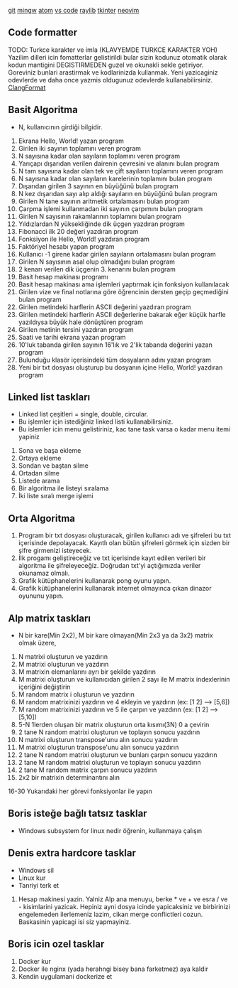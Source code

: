 [git](https://git-scm.com/) [mingw](http://mingw-w64.org/doku.php) [atom](https://atom.io/) [vs code](https://code.visualstudio.com/) [raylib](https://www.raylib.com/) [tkinter](https://docs.python.org/3/library/tkinter.html) [neovim](https://neovim.io/)

## Code formatter
TODO: Turkce karakter ve imla (KLAVYEMDE TURKCE KARAKTER YOH)
Yazilim dilleri icin fomatterlar gelistirildi bular sizin kodunuz otomatik olarak kodun mantigini DEGISTIRMEDEN guzel ve okunakli sekle getiriyor.
Goreviniz bunlari arastirmak ve kodlarinizda kullanmak. Yeni yazicaginiz odevlerde ve daha once yazmis oldugunuz odevlerde kullanabilirsiniz. 
[ClangFormat](https://clang.llvm.org/docs/ClangFormat.html)

## Basit Algoritma

- N, kullanıcının girdiği bilgidir.

01. Ekrana Hello, World! yazan program
02. Girilen iki sayının toplamını veren program
03. N sayısına kadar olan sayıların toplamını veren program
04. Yarıçapı dışarıdan verilen dairenin çevresini ve alanını bulan program
05. N tam sayısına kadar olan tek ve çift sayıların toplamını veren program
06. N sayısına kadar olan sayıların karelerinin toplamını bulan program
07. Dışarıdan girilen 3 sayının en büyüğünü bulan program
08. N kez dışarıdan sayı alıp aldığı sayıların en büyüğünü bulan program
09. Girilen N tane sayının aritmetik ortalamasını bulan program
10. Çarpma işlemi kullanmadan iki sayının çarpımını bulan program
11. Girilen N sayısının rakamlarının toplamını bulan program
12. Yıldızlardan N yüksekliğinde dik üçgen yazdıran program
13. Fibonacci ilk 20 değeri yazdıran program
14. Fonksiyon ile Hello, World! yazdıran program
15. Faktöriyel hesabı yapan program
16. Kullanıcı -1 girene kadar girilen sayıların ortalamasını bulan program
17. Girilen N sayısının asal olup olmadığını bulan program
18. 2 kenarı verilen dik üçgenin 3. kenarını bulan program
19. Basit hesap makinası programı
20. Basit hesap makinası ama işlemleri yaptırmak için fonksiyon kullanılacak
21. Girilen vize ve final notlarına göre öğrencinin dersten geçip geçmediğini bulan program
22. Girilen metindeki harflerin ASCII değerini yazdıran program
23. Girilen metindeki harflerin ASCII değerlerine bakarak eğer küçük harfle yazıldıysa büyük hale dönüştüren program
24. Girilen metinin tersini yazdıran program
25. Saati ve tarihi ekrana yazan program
26. 10'luk tabanda girilen sayının 16'lık ve 2'lik tabanda değerini yazan program   
27. Bulunduğu klasör içerisindeki tüm dosyaların adını yazan program
28. Yeni bir txt dosyası oluşturup bu dosyanın içine Hello, World! yazdıran program

## Linked list taskları

- Linked list çeşitleri = single, double, circular.
- Bu işlemler için istediğiniz linked listi kullanabilirsiniz.
- Bu islemler icin menu gelistiriniz, kac tane task varsa o kadar menu itemi yapiniz

1. Sona ve başa ekleme
2. Ortaya ekleme
3. Sondan ve baştan silme
4. Ortadan silme
5. Listede arama
6. Bir algoritma ile listeyi sıralama
7. İki liste sıralı merge işlemi

## Orta Algoritma

1. Program bir txt dosyası oluşturacak, girilen kullanıcı adı ve şifreleri bu txt içerisinde depolayacak. Kayıtlı olan bütün şifreleri görmek için sizden bir şifre girmenizi isteyecek.
2. İlk progamı geliştireceğiz ve txt içerisinde kayıt edilen verileri bir algoritma ile şifreleyeceğiz. Doğrudan txt'yi açtığımızda veriler okunamaz olmalı.
3. Grafik kütüphanelerini kullanarak pong oyunu yapın.
4. Grafik kütüphanelerini kullanarak internet olmayınca çıkan dinazor oyununu yapın.

## Alp matrix taskları

- N bir kare(Min 2x2), M bir kare olmayan(Min 2x3 ya da 3x2) matrix olmak üzere,

1.  N matrixi oluşturun ve yazdırın
2.  M matrixi oluşturun ve yazdırın
3.  M matrixin elemanlarını ayrı bir şekilde yazdırın
4.  M matrixi oluşturun ve kullanıcıdan girilen 2 sayı ile M matrix indexlerinin içeriğini değiştirin
5.  M random matrix i oluşturun ve yazdırın 
6.  M random matrixinizi yazdırın ve 4 ekleyin ve yazdırın (ex: [1 2] --> [5,6])
7.  M random matrixinizi yazdırın ve 5 ile çarpın ve yazdırın (ex: [1 2] --> [5,10])
8.  5-N 1lerden oluşan bir matrix oluşturun orta kısımı(3N) 0 a çevirin
9.  2 tane N random matrixi oluşturun ve toplayın sonucu yazdırın
10. N matrixi oluşturun transpose'unu alın sonucu yazdırın
11. M matrixi oluşturun transpose'unu alın sonucu yazdırın
12. 2 tane N random matrixi oluşturun ve bunları çarpın sonucu yazdırın
13. 2 tane M random matrixi oluşturun ve toplayın sonucu yazdırın
14. 2 tane M random matrix çarpın sonucu yazdırın
15. 2x2 bir matrixin determinantını alın

16-30 Yukarıdaki her görevi fonksiyonlar ile yapın 

## Boris isteğe bağlı tatsız tasklar

- Windows subsystem for linux nedir öğrenin, kullanmaya çalışın  

## Denis extra hardcore tasklar

- Windows sil
- Linux kur
- Tanriyi terk et

01. Hesap makinesi yazin. Yalniz Alp ana menuyu, berke * ve +  ve esra / ve - kisimlarini yazicak. Hepiniz ayni dosya icinde yapicaksiniz ve birbirinizi engelemeden ilerlemeniz lazim, cikan merge conflictleri cozun. Baskasinin yapicagi isi siz yapmayiniz.

## Boris icin ozel tasklar

1. Docker kur
2. Docker ile nginx (yada herahngi bisey bana farketmez) aya kaldir
3. Kendin uygulamani dockerize et
